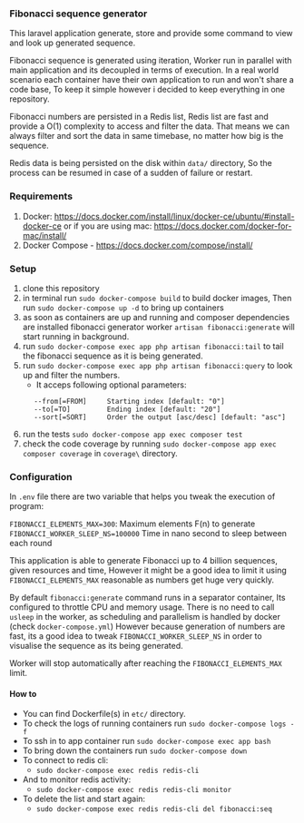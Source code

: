 ### Fibonacci sequence generator

This laravel application generate, store and provide some command to view and look up generated sequence.

Fibonacci sequence is generated using iteration, Worker run in parallel with main application and its decoupled in terms of execution.
In a real world scenario each container have their own application to run and won't share a code base, To keep it simple however i decided to keep everything in one repository.

Fibonacci numbers are persisted in a Redis list, Redis list are fast and provide a O(1) complexity to access and filter the data. That means we can always filter and sort the data in same timebase, no matter how big is the sequence.

Redis data is being persisted on the disk within `data/` directory, So the process can be resumed in case of a sudden of failure or restart.



### Requirements

1. Docker: https://docs.docker.com/install/linux/docker-ce/ubuntu/#install-docker-ce
or if you are using mac: https://docs.docker.com/docker-for-mac/install/
2. Docker Compose - https://docs.docker.com/compose/install/

### Setup

1. clone this repository
2. in terminal run `sudo docker-compose build` to build docker images, Then run `sudo docker-compose up -d` to bring up containers
3. as soon as containers are up and running and composer dependencies are installed
fibonacci generator worker `artisan fibonacci:generate` will start running in background.
4. run `sudo docker-compose exec app php artisan fibonacci:tail` to tail the fibonacci sequence as it is being generated.
5. run `sudo docker-compose exec app php artisan fibonacci:query` to look up and filter the numbers.
    - It acceps following optional parameters:
```
      --from[=FROM]     Starting index [default: "0"]
      --to[=TO]         Ending index [default: "20"]
      --sort[=SORT]     Order the output [asc/desc] [default: "asc"]
```
        
6. run the tests `sudo docker-compose app exec composer test` 
7. check the code coverage by running `sudo docker-compose app exec composer coverage` in `coverage\` directory.


### Configuration
In  `.env` file there are two variable that helps you tweak the execution of program:

`FIBONACCI_ELEMENTS_MAX=300`: Maximum elements F(n) to generate
`FIBONACCI_WORKER_SLEEP_NS=100000` Time in nano second to sleep between each round

This application is able to generate Fibonacci up to 4 billion sequences, given resources and time,
However it might be a good idea to limit it using `FIBONACCI_ELEMENTS_MAX` reasonable as numbers get huge very quickly.

By default `fibonacci:generate` command runs in a separator container, Its configured to throttle CPU and memory usage.
There is no need to call `usleep` in the worker, as scheduling and parallelism is handled by docker (check `docker-compose.yml`)
However because generation of numbers are fast, its a good idea to tweak `FIBONACCI_WORKER_SLEEP_NS` in order to visualise the sequence as its being generated.

Worker will stop automatically after reaching the `FIBONACCI_ELEMENTS_MAX` limit.

#### How to

 - You can find Dockerfile(s) in `etc/` directory.
 - To check the logs of running containers run `sudo docker-compose logs -f`
 - To ssh in to app container run `sudo docker-compose exec app bash`
 - To bring down the containers run `sudo docker-compose down`
 - To connect to redis cli:
    - `sudo docker-compose exec redis redis-cli`
 - And to monitor redis activity:
    - `sudo docker-compose exec redis redis-cli monitor`
 - To delete the list and start again:
    - `sudo docker-compose exec redis redis-cli del fibonacci:seq`    